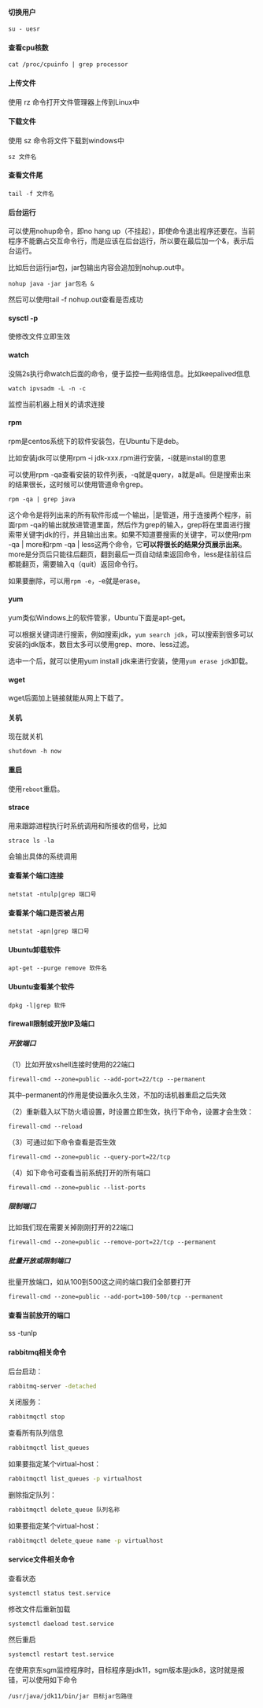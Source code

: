 #### 切换用户

~~~shell
su - uesr
~~~



#### 查看cpu核数

~~~shell
cat /proc/cpuinfo | grep processor
~~~

#### 上传文件

使用 rz 命令打开文件管理器上传到Linux中

#### 下载文件

使用 sz 命令将文件下载到windows中

~~~shell
sz 文件名
~~~

#### 查看文件尾

~~~shell
tail -f 文件名
~~~

#### 后台运行

可以使用nohup命令，即no hang up（不挂起），即使命令退出程序还要在。当前程序不能霸占交互命令行，而是应该在后台运行，所以要在最后加一个&，表示后台运行。

比如后台运行jar包，jar包输出内容会追加到nohup.out中。

~~~shell
nohup java -jar jar包名 &
~~~

然后可以使用tail -f  nohup.out查看是否成功

#### sysctl -p

使修改文件立即生效

#### watch

没隔2s执行命watch后面的命令，便于监控一些网络信息。比如keepalived信息

~~~shell
watch ipvsadm -L -n -c
~~~

监控当前机器上相关的请求连接

#### rpm

rpm是centos系统下的软件安装包，在Ubuntu下是deb。

比如安装jdk可以使用rpm -i jdk-xxx.rpm进行安装，-i就是install的意思

可以使用rpm -qa查看安装的软件列表，-q就是query，a就是all。但是搜索出来的结果很长，这时候可以使用管道命令grep。

~~~shell
rpm -qa | grep java
~~~

这个命令是将列出来的所有软件形成一个输出，|是管道，用于连接两个程序，前面rpm -qa的输出就放进管道里面，然后作为grep的输入，grep将在里面进行搜索带关键字jdk的行，并且输出出来。如果不知道要搜索的关键字，可以使用rpm -qa | more和rpm -qa | less这两个命令，它**可以将很长的结果分页展示出来**。more是分页后只能往后翻页，翻到最后一页自动结束返回命令，less是往前往后都能翻页，需要输入q（quit）返回命令行。

如果要删除，可以用`rpm -e`，-e就是erase。

#### yum

yum类似Windows上的软件管家，Ubuntu下面是apt-get。

可以根据关键词进行搜索，例如搜索jdk，`yum search jdk`，可以搜索到很多可以安装的jdk版本，数目太多可以使用grep、more、less过滤。

选中一个后，就可以使用yum install jdk来进行安装，使用`yum erase jdk`卸载。

#### wget

wget后面加上链接就能从网上下载了。

#### 关机

现在就关机

~~~shell
shutdown -h now
~~~

#### 重启

使用`reboot`重启。

#### strace

用来跟踪进程执行时系统调用和所接收的信号，比如

~~~shell
strace ls -la
~~~

会输出具体的系统调用

#### 查看某个端口连接

~~~shell
netstat -ntulp|grep 端口号
~~~

#### 查看某个端口是否被占用

~~~shell
netstat -apn|grep 端口号
~~~

#### Ubuntu卸载软件

~~~shell
apt-get --purge remove 软件名
~~~

#### Ubuntu查看某个软件

~~~shell
dpkg -l|grep 软件
~~~

#### firewall限制或开放IP及端口

##### 开放端口

（1）比如开放xshell连接时使用的22端口

~~~shell
firewall-cmd --zone=public --add-port=22/tcp --permanent
~~~

其中–permanent的作用是使设置永久生效，不加的话机器重启之后失效

（2）重新载入以下防火墙设置，时设置立即生效，执行下命令，设置才会生效：

~~~shell
firewall-cmd --reload
~~~

（3）可通过如下命令查看是否生效

~~~shell
firewall-cmd --zone=public --query-port=22/tcp
~~~

（4）如下命令可查看当前系统打开的所有端口

~~~shell
firewall-cmd --zone=public --list-ports
~~~

##### 限制端口

比如我们现在需要关掉刚刚打开的22端口

~~~shell
firewall-cmd --zone=public --remove-port=22/tcp --permanent
~~~

##### 批量开放或限制端口

批量开放端口，如从100到500这之间的端口我们全部要打开

~~~shell
firewall-cmd --zone=public --add-port=100-500/tcp --permanent
~~~

#### 查看当前放开的端口

ss -tunlp

#### rabbitmq相关命令

后台启动：

~~~bash
rabbitmq-server -detached
~~~

关闭服务：

~~~bash
rabbitmqctl stop
~~~

查看所有队列信息

```bash
rabbitmqctl list_queues
```

如果要指定某个virtual-host：

~~~bash
rabbitmqctl list_queues -p virtualhost
~~~

删除指定队列：

```bash
rabbitmqctl delete_queue 队列名称
```

如果要指定某个virtual-host：

~~~bash
rabbitmqctl delete_queue name -p virtualhost
~~~

#### service文件相关命令

查看状态

~~~shell
systemctl status test.service
~~~

修改文件后重新加载

~~~shell
systemctl daeload test.service
~~~

然后重启

~~~shell
systemctl restart test.service
~~~

在使用京东sgm监控程序时，目标程序是jdk11，sgm版本是jdk8，这时就是报错，可以使用如下命令

~~~shell
/usr/java/jdk11/bin/jar 目标jar包路径
~~~

